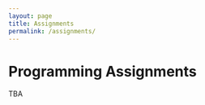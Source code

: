 ```yaml
---
layout: page
title: Assignments
permalink: /assignments/
---
```


<h1> Programming Assignments </h1>
<p>
TBA
</p>

<!-- <p>
We will do <font color="#FF0000">five</font> programming
assignments. Each programming assignment takes up 10% of your total grade.
</p>

<ul>
<li> Assignment 1:
<a href="assignment1/index.html"> A Word Counting Program</a> (due: 03/15 11:55pm) </li>
<li> Assignment 2:
<a href="assignment2/index.html"> String Manipulation</a> (due: 04/02 11:55pm) </li>
<li> Assignment 3:
<a href="assignment3/index.html"> Customer Management Table</a> (due: 04/24 11:55pm) </li>
<li> Assignment 4:
<a href="assignment4/index.html"> Assembly Language Programming</a> (due: 05/21 11:55pm) </li>
<li> Assignment 5:
<a href="assignment5/index.html"> Unix Shell Assignment</a> (due: 06/11 11:55pm) </li>
</ul>


<h2> Assignment Submission (Important) </h2>
<hr>

<p>
Use the KLMS to submit your
assignments. (Link will be announced at KLMS.) Your submission should be one gzipped tar file whose name is <b>YourStudentID_assign#.tar.gz</b>.

For example, if your student ID is 20231234, and it is for assignment #1,
please name the file as 20231234_assign1.tar.gz.

</p><p>
To create the .tar.gz, first move all your files to the directory (20231234_assign1).
</p>

<p>
<pre class="ui message">
mkdir 20231234_assign1
mv all_your_files 20231234_assign1
</pre>

</p><p>
Then, move to your directory 20231234

</p>
<pre class="ui message">
cd 20231234_assign1
</pre>

<p>
Create a .tar.gz file by the 'tar' command like

</p><p>
<pre class="ui message">
tar -zcf 20231234_assign1.tar.gz *
</pre>

</p><p>
Then, you'll see  20231234_assign1.tar.gz. If you want to decompress and release the files in it (in a different directory),

</p>
<pre class="ui message">
tar zxf 20231234_assign1.tar.gz
</pre>

<h2> Ethics Document (Important) </h2>
<hr>

<p>
For every assignment submission, please fill out and submit
the <b>pdf</b> version of <a href="../assignments/EthicsOath.docx">this
document</a> that pledges your honor that you did not violate any
ethics rules required by <a href="../policy">this course</a> and
KAIST.  You can either scan a printed version into a pdf file or make
the Word document into a pdf file after filling it out.

</p><p>
Please sign on the document and submit it along with your other
assignment files, or we won't grade your assignment.


</p><h2> Late Submission </h2>
<hr>
<p>
Students can use two late submission tokens which can be late up
to <i>one day</i> with penalty for the programming assignments.
That is, you can use your tokens for a total of two assignments.
Your token will be used automatically, i.e., the token is applied
to the first two assignments you submit late.

With your tokens, you can submit your assignment with the following penalty.
</p><ul>
<li> 95% of the full credit up to 1 hour late,
</li><li> 80% of the full credit up to 24 hours late,
</li><li>  0% of the full credit beyond 24 hours late.
</li></ul>

<p> <b>Important</b>:
<ul>
<li> Any late submission without token will result in zero credit.
</li><li> Note that we do not accept late submission for the <b>last
assignment (assignment 5)</b>.
</li></ul>
</p>

<h2> Collaboration Policy </h2>
<hr>

<p>
Please refer to <a href="../policy">the course policy page</a>.


</p><h2> Coding Style </h2>
<hr>

<p>
Good coding style will be one criterion for grading each
assignment. Please make sure your code has proper indentation and
descriptive comments. At the start of each file, please add your name,
student ID, and the description of the file. Make sure not to leak
any memory and check/handle every return value of function calls.
</p>

<h2> Assignment Grading </h2>
<hr>

<p>
Your submission will be graded on one of the Lab machines (eelabg12) for the
course. You are free to use other machines for coding and debugging,
but please make sure to compile and test your final version on the Lab
machines (eelabg12). In a rare case, library mismatch or O/S stack difference
(Solaris vs. Linux) can bypass some of your bugs, but they can
actually show up on the Lab machines while grading. In order to avoid
this last-minute surprise, please test on Lab machines before
submitting your work.
</p>
<p>We will use an automated program for scoring.
And it works similar below practice in assignments.
So you can check your functionality using diff command.</p>

<div class="ui message" style="margin-left:1em;"><pre>./samplewc209 &lt; <em>somefile</em> &gt; output1 2&gt; errors1
./wc209 &lt; <em>somefile</em> &gt; output2 2&gt; errors2
diff output1 output2
diff errors1 errors2
rm output1 errors1 output2 errors2</pre>
</div>

<h2> Fix a small mistake </h2>
<hr>

<p>
Because we used an automatic grading system, trivial mistake in your submission
may cause huge amount of deduction in your assignment score.  For such
exceptional circumstances, you can request changes and get modified grading at
the TA's discretion.  You will get <font color="#FF0000">15% amount of
deduction</font> from your total score. Note that once submitted no alogirhtm change to the code is allowed and you cannot propose any changes to the submitted code.
</p>

<h2> Extra point </h2>
<hr>
<p>
Some programming assignments provide extra points. These extra points cannot exceed
the total score (50% of final score) that you can obtain from assignments. But, within the total score,
the extra points will affect your final score.
</p>

<br>


<script src="{{ "/vendor/moment.min.js" | relative_url }}"></script>
<script src="{{ "/vendor/ee209_assignment.js" | relative_url }}"></script> -->
